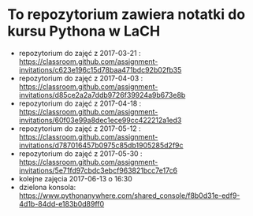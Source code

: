 # To repozytorium zawiera notatki do kursu Pythona w LaCH

* repozytorium do zajęć z 2017-03-21 : https://classroom.github.com/assignment-invitations/c623e196c15d78baa471bdc92b02fb35
* repozytorium do zajęć z 2017-04-03 : https://classroom.github.com/assignment-invitations/d85ce2a2a7ddb9726f39924a9b673e8b
* repozytorium do zajęć z 2017-04-18 : https://classroom.github.com/assignment-invitations/60f03e99a8dec1ece99cc422212a1ed3
* repozytorium do zajęć z 2017-05-12 : https://classroom.github.com/assignment-invitations/d787016457b0975c85db1905285d2f9c
* repozytorium do zajęć z 2017-05-30 : https://classroom.github.com/assignment-invitations/5e71fd97cbdc3ebcf963821bcc7e17c6
* kolejne zajęcia 2017-06-13 o 16:30
* dzielona konsola: https://www.pythonanywhere.com/shared_console/f8b0d31e-edf9-4d1b-84dd-e183b0d89ff0

